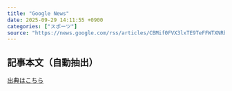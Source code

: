 ```yaml
---
title: "Google News"
date: 2025-09-29 14:11:55 +0900
categories: ["スポーツ"]
source: "https://news.google.com/rss/articles/CBMif0FVX3lxTE9TeFFWTXNRb21ydHdUUUtaWnQ2RHNhTDBCTGs4VWFwMGl6VUhfV3B1ZmtZSUQzOE1WN2RhakdDYnVBcXJ3WXB3M2ZsN3UwZjFSNmpnQjc5anNyc2tySlAzaS1sREM3YWZCYlc0V25YcFczRlIwdGlOR2NicUdfR0U?oc=5"
---
```


## 記事本文（自動抽出）
<body class="y0K44d EA71Tc" id="readabilityBody"></body>

[出典はこちら](https://news.google.com/rss/articles/CBMif0FVX3lxTE9TeFFWTXNRb21ydHdUUUtaWnQ2RHNhTDBCTGs4VWFwMGl6VUhfV3B1ZmtZSUQzOE1WN2RhakdDYnVBcXJ3WXB3M2ZsN3UwZjFSNmpnQjc5anNyc2tySlAzaS1sREM3YWZCYlc0V25YcFczRlIwdGlOR2NicUdfR0U?oc=5)
